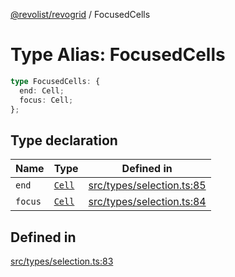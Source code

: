 [@revolist/revogrid](README.md) / FocusedCells

# Type Alias: FocusedCells

```ts
type FocusedCells: {
  end: Cell;
  focus: Cell;
};
```

## Type declaration

| Name | Type | Defined in |
| ------ | ------ | ------ |
| `end` | [`Cell`](Interface.Cell.md) | [src/types/selection.ts:85](https://github.com/revolist/revogrid/blob/2a9402fdf050fa45d175b041168181a63cd72777/src/types/selection.ts#L85) |
| `focus` | [`Cell`](Interface.Cell.md) | [src/types/selection.ts:84](https://github.com/revolist/revogrid/blob/2a9402fdf050fa45d175b041168181a63cd72777/src/types/selection.ts#L84) |

## Defined in

[src/types/selection.ts:83](https://github.com/revolist/revogrid/blob/2a9402fdf050fa45d175b041168181a63cd72777/src/types/selection.ts#L83)
